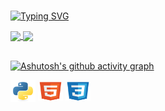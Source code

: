 ###

[![Typing SVG](https://readme-typing-svg.herokuapp.com/?color=00bfbf&size=35&center=true&vCenter=true&width=700&lines=HELLO,+MY+NAME+is+João+Victor;I'm+18+years+old;I+am+from+Brazil;I+study+software+engineering;Be+Welcome!+:%29)](https://git.io/typing-svg)

<a href="https://github.com/Jvramos1/github-readme-stats">
  <img height=170 align="center" src="https://github-readme-stats.vercel.app/api?username=Jvramos1&theme=tokyonight" />
</a>
<a href="https://github.com/Jvramos1/convoychat">
  <img height=170 align="center" src="https://github-readme-stats.vercel.app/api/top-langs?username=Jvramos1&layout=compact&langs_count=8&card_width=100&theme=tokyonight" />
</a>

<div style="display: inline_block"><br>

[![Ashutosh's github activity graph](https://github-readme-activity-graph.vercel.app/graph?username=Jvramos1&bg_color=000000&color=00bfbf&line=07e9a5&point=0a855c&area=true&hide_border=True)](https://github.com/ashutosh00710/github-readme-activity-graph)

  <img align="center" alt="logo-Python" height="35" width="40" src="https://raw.githubusercontent.com/devicons/devicon/master/icons/python/python-original.svg">
  <img align="center" alt="logo-HTML" height="30" width="40" src="https://raw.githubusercontent.com/devicons/devicon/master/icons/html5/html5-original.svg">
  <img align="center" alt="logo-CSS" height="30" width="40" src="https://raw.githubusercontent.com/devicons/devicon/master/icons/css3/css3-original.svg">
  
</div>
